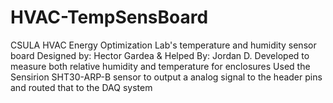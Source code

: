 # HVAC-TempSensBoard
CSULA HVAC Energy Optimization Lab's temperature and humidity sensor board 
Designed by: Hector Gardea & Helped By: Jordan D. 
Developed to measure both relative humidity and temperature for enclosures 
Used the Sensirion SHT30-ARP-B sensor to output a analog signal to the header pins and routed that to the DAQ system
